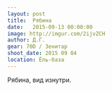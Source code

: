 ```yaml
---
layout: post
title:  Рябина
date:   2015-09-13 00:00:00
image: http://imgur.com/2ijvZCH
author: Д.Г.
gear: 70D / Зенитар
shoot_date: 2015 09 04
location: Ёль-база
---
```


Рябина, вид изнутри.
